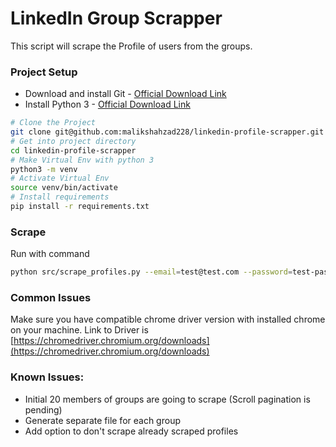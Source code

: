 # LinkedIn Group Scrapper
This script will scrape the Profile of users from the groups.

### Project Setup
* Download and install Git - [Official Download Link](https://git-scm.com/downloads)
* Install Python 3 - [Official Download Link](https://www.python.org/downloads/)
```bash
# Clone the Project
git clone git@github.com:malikshahzad228/linkedin-profile-scrapper.git
# Get into project directory
cd linkedin-profile-scrapper
# Make Virtual Env with python 3
python3 -m venv
# Activate Virtual Env
source venv/bin/activate
# Install requirements
pip install -r requirements.txt
``` 

### Scrape
Run with command
```bash
python src/scrape_profiles.py --email=test@test.com --password=test-password --group_ids=12345,123,112
```

### Common Issues
Make sure you have compatible chrome driver version with installed chrome on your machine.
Link to Driver is [https://chromedriver.chromium.org/downloads](https://chromedriver.chromium.org/downloads)


### Known Issues:
* Initial 20 members of groups are going to scrape (Scroll pagination is pending)
* Generate separate file for each group
* Add option to don't scrape already scraped profiles
